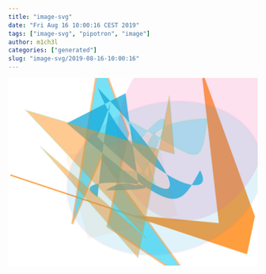 ```yaml
---
title: "image-svg"
date: "Fri Aug 16 10:00:16 CEST 2019"
tags: ["image-svg", "pipotron", "image"]
author: m1ch3l
categories: ["generated"]
slug: "image-svg/2019-08-16-10:00:16"
---
```


![](image.svg)
